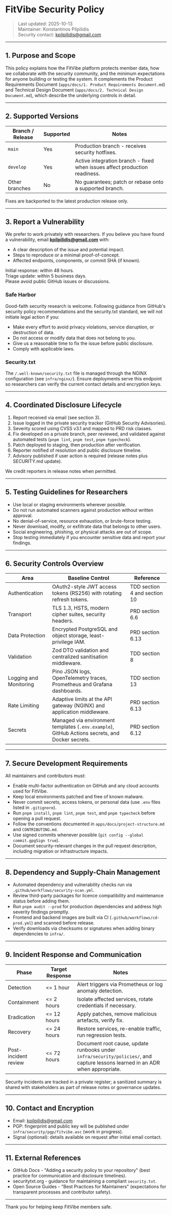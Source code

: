 # FitVibe Security Policy

> Last updated: 2025-10-13  
> Maintainer: Konstantinos Pilpilidis  
> Security contact: kpilpilidis@gmail.com

---

## 1. Purpose and Scope

This policy explains how the FitVibe platform protects member data, how we collaborate with the security community, and the minimum expectations for anyone building or testing the system. It complements the Product Requirements Document (`apps/docs/1. Product Requirements Document.md`) and Technical Design Document (`apps/docs/2. Technical Design Document.md`), which describe the underlying controls in detail.

---

## 2. Supported Versions

| Branch / Release | Supported | Notes |
| ---------------- | --------- | ----- |
| `main`           | Yes       | Production branch - receives security hotfixes. |
| `develop`        | Yes       | Active integration branch - fixed when issues affect production readiness. |
| Other branches   | No        | No guarantees; patch or rebase onto a supported branch. |

Fixes are backported to the latest production release only.

---

## 3. Report a Vulnerability

We prefer to work privately with researchers. If you believe you have found a vulnerability, email **kpilpilidis@gmail.com** with:

- A clear description of the issue and potential impact.
- Steps to reproduce or a minimal proof-of-concept.
- Affected endpoints, components, or commit SHA (if known).

Initial response: within 48 hours.  
Triage update: within 5 business days.  
Please avoid public GitHub issues or discussions.

### Safe Harbor

Good-faith security research is welcome. Following guidance from GitHub's security policy recommendations and the security.txt standard, we will not initiate legal action if you:

- Make every effort to avoid privacy violations, service disruption, or destruction of data.
- Do not access or modify data that does not belong to you.
- Give us a reasonable time to fix the issue before public disclosure.
- Comply with applicable laws.

### Security.txt

The `/.well-known/security.txt` file is managed through the NGINX configuration (see `infra/nginx/`). Ensure deployments serve this endpoint so researchers can verify the current contact details and encryption keys.

---

## 4. Coordinated Disclosure Lifecycle

1. Report received via email (see section 3).  
2. Issue logged in the private security tracker (GitHub Security Advisories).  
3. Severity scored using CVSS v3.1 and mapped to PRD risk classes.  
4. Fix developed on a private branch, peer reviewed, and validated against automated tests (`pnpm lint`, `pnpm test`, `pnpm typecheck`).  
5. Patch deployed to staging, then production after verification.  
6. Reporter notified of resolution and public disclosure timeline.  
7. Advisory published if user action is required (release notes plus SECURITY.md update).

We credit reporters in release notes when permitted.

---

## 5. Testing Guidelines for Researchers

- Use local or staging environments wherever possible.  
- Do not run automated scanners against production without written approval.  
- No denial-of-service, resource exhaustion, or brute-force testing.  
- Never download, modify, or exfiltrate data that belongs to other users.  
- Social engineering, phishing, or physical attacks are out of scope.  
- Stop testing immediately if you encounter sensitive data and report your findings.

---

## 6. Security Controls Overview

| Area | Baseline Control | Reference |
| ---- | ---------------- | --------- |
| Authentication | OAuth2-style JWT access tokens (RS256) with rotating refresh tokens. | TDD section 4 and section 10 |
| Transport | TLS 1.3, HSTS, modern cipher suites, security headers. | PRD section 6.6 |
| Data Protection | Encrypted PostgreSQL and object storage, least-privilege IAM. | PRD section 6.13 |
| Validation | Zod DTO validation and centralized sanitisation middleware. | TDD section 8 |
| Logging and Monitoring | Pino JSON logs, OpenTelemetry traces, Prometheus and Grafana dashboards. | TDD section 13 |
| Rate Limiting | Adaptive limits at the API gateway (NGINX) and application middleware. | PRD section 6.13 |
| Secrets | Managed via environment templates (`.env.example`), GitHub Actions secrets, and Docker secrets. | PRD section 6.12 |

---

## 7. Secure Development Requirements

All maintainers and contributors must:

- Enable multi-factor authentication on GitHub and any cloud accounts used for FitVibe.  
- Keep local environments patched and free of known malware.  
- Never commit secrets, access tokens, or personal data (use `.env` files listed in `.gitignore`).  
- Run `pnpm install`, `pnpm lint`, `pnpm test`, and `pnpm typecheck` before opening a pull request.  
- Follow the conventions documented in `apps/docs/project-structure.md` and `CONTRIBUTING.md`.  
- Use signed commits whenever possible (`git config --global commit.gpgSign true`).  
- Document security-relevant changes in the pull request description, including migration or infrastructure impacts.

---

## 8. Dependency and Supply-Chain Management

- Automated dependency and vulnerability checks run via `.github/workflows/security-scan.yml`.  
- Review third-party packages for licence compatibility and maintenance status before adding them.  
- Run `pnpm audit --prod` for production dependencies and address high severity findings promptly.  
- Frontend and backend images are built via CI (`.github/workflows/cd-prod.yml`) and scanned before release.  
- Verify downloads via checksums or signatures when adding binary dependencies to `infra/`.

---

## 9. Incident Response and Communication

| Phase | Target Response | Notes |
| ----- | --------------- | ----- |
| Detection | <= 1 hour | Alert triggers via Prometheus or log anomaly detection. |
| Containment | <= 2 hours | Isolate affected services, rotate credentials if necessary. |
| Eradication | <= 12 hours | Apply patches, remove malicious artefacts, verify fix. |
| Recovery | <= 24 hours | Restore services, re-enable traffic, run regression tests. |
| Post-incident review | <= 72 hours | Document root cause, update runbooks under `infra/security/policies/`, and capture lessons learned in an ADR when appropriate. |

Security incidents are tracked in a private register; a sanitized summary is shared with stakeholders as part of release notes or governance updates.

---

## 10. Contact and Encryption

- Email: kpilpilidis@gmail.com  
- PGP: fingerprint and public key will be published under `infra/security/pgp/fitvibe.asc` (work in progress).  
- Signal (optional): details available on request after initial email contact.

---

## 11. External References

- GitHub Docs - "Adding a security policy to your repository" (best practice for communication and disclosure timelines).  
- securitytxt.org - guidance for maintaining a compliant `security.txt`.  
- Open Source Guides - "Best Practices for Maintainers" (expectations for transparent processes and contributor safety).

---

Thank you for helping keep FitVibe members safe.
